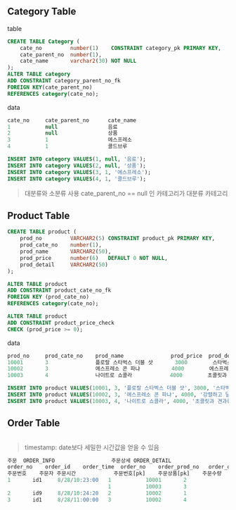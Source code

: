 ## Category Table
table
```sql
CREATE TABLE Category (
    cate_no 		number(1) 	 CONSTRAINT category_pk PRIMARY KEY,
    cate_parent_no 	number(1),
    cate_name 		varchar2(30) NOT NULL
);
ALTER TABLE category
ADD CONSTRAINT category_parent_no_fk 
FOREIGN KEY(cate_parent_no) 
REFERENCES category(cate_no);
```
data
```sql
cate_no		cate_parent_no		cate_name
1			null				음료
2			null				상품
3			1					에스프레소
4			1					콜드브루

INSERT INTO category VALUES(1, null, '음료');
INSERT INTO category VALUES(2, null, '상품');
INSERT INTO category VALUES(3, 1, '에스프레소');
INSERT INTO category VALUES(4, 1, '콜드브루');
```
>대분류와 소분류 사용
>cate_parent_no == null 인 카테고리가 대분류 카테고리

## Product Table
```sql
CREATE TABLE product (
    prod_no         VARCHAR2(5) CONSTRAINT product_pk PRIMARY KEY,
    prod_cate_no    number(1),
    prod_name       VARCHAR2(50),
    prod_price      number(6)   DEFAULT 0 NOT NULL,
    prod_detail     VARCHAR2(50)
);

ALTER TABLE product
ADD CONSTRAINT product_cate_no_fk 
FOREIGN KEY (prod_cate_no) 
REFERENCES category(cate_no);

ALTER TABLE product
ADD CONSTRAINT product_price_check
CHECK (prod_price >= 0);
```

data
```sql
prod_no		prod_cate_no	prod_name 				prod_price	prod_detail
10001		3				플로랄 스타벅스 더블 샷		3000		스타벅스만의 시그니처 메뉴인 더블샷에 꽃향 가득한 얼 그레이 풍미를 함께 즐길 수 있는 20주년 기념 음료
10002		3				에스프레소 콘 파냐			4000		에스프레소 샷에 풍부한 휘핑크림을 얹은 강렬하고 달콤한 음료
10003		4				나이트로 쇼콜라			4000		초콜릿과 견과류의 풍미, 초콜릿 파우더 토핑, 풀 바디감의 새로운 나이트로 콜드 브루

INSERT INTO product VALUES(10001, 3, '플로랄 스타벅스 더블 샷', 3000, '스타벅스만의 시그니처 메뉴');
INSERT INTO product VALUES(10002, 3, '에스프레소 콘 파냐', 4000, '강렬하고 달콤한 음료');
INSERT INTO product VALUES(10003, 4, '나이트로 쇼콜라', 4000, '초콜릿과 견과류의 풍미');
```

## Order Table
```sql

```
>timestamp: date보다 세밀한 시간값을 얻을 수 있음
```sql
주문	ORDER_INFO					주문상세 ORDER_DETAIL
order_no	order_id	order_time	order_no	order_prod_no	order_quantity
주문번호	주문자	주문시간			주문번호[pk]	주문상품[pk]	주문수량
1		id1		8/28/10:23:00	1			10001		2		
								1			10003		3
2		id9		8/28/10:24:20	2			10002		1
3		id1		8/28/11:00:00	3			10002		4
```
<!--stackedit_data:
eyJoaXN0b3J5IjpbMTc1NzI0MTA4MiwtMTYzOTA2NiwxNjI3Nz
g4MzAzLDE5MjYxMjkwMDMsLTEzNDgzODA5OTIsMTk1NTk1MzYw
MSwxNTE5ODYwOTEsMjA2NDE3ODY4Ml19
-->